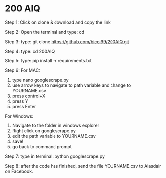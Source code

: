 # 200 AIQ


Step 1: Click on clone & download and copy the link.

Step 2: Open the terminal and type: cd

Step 3: type: git clone https://github.com/bicoi99/200AIQ.git

Step 4: type: cd 200AIQ

Step 5: type: pip install -r requirements.txt

Step 6: 
For MAC: 
1. type nano googlescrape.py
2. use arrow keys to navigate to path variable and change to YOURNAME.csv
3. press control+X
4. press Y
5. press Enter

For Windows:
1. Navigate to the folder in windows explorer
2. Right click on googlescrape.py
3. edit the path variable to YOURNAME.csv
4. save!
5. go back to command prompt

Step 7: type in terminal: python googlescrape.py

Step 8: after the code has finished, send the file YOURNAME.csv to Alasdair on Facebook.